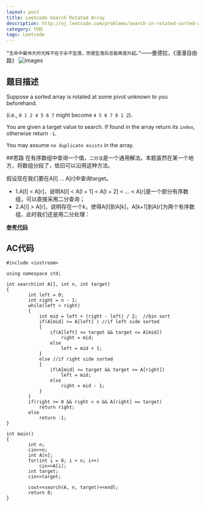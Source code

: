 ```yaml
---
layout: post
title: Leetcode-Search Rotated Array 
description: http://oj.leetcode.com/problems/search-in-rotated-sorted-array/
category: 代码
tags: Leetcode
---
```

`“生命中最伟大的光辉不在于永不坠落，而是坠落后总能再度升起。”`——曼德拉，《漫漫自由路》
![images](http://media-cache-ec0.pinimg.com/736x/08/66/20/086620c35695e1cf861fcc7582899955.jpg)
## 题目描述

Suppose a sorted array is rotated at some pivot unknown to you beforehand.

(i.e., `0 1 2 4 5 6 7` might become `4 5 6 7 0 1 2`).

You are given a target value to search. If found in the array return its `index`, otherwise return `-1`.

You may assume `no duplicate exists` in the array.


##思路
在有序数组中查询一个值，`二分法`是一个通用解法。本题虽然在某一个地方，将数组分段了，依旧可以沿用这种方法。

假设现在我们要在A[l] ... A[r]中查询target。

*   1.A[l] < A[r]，说明A[l] < A[l + 1] < A[l + 2] < ... < A[r]是一个部分有序数组，可以直接采用二分查询；
*   2.A[l] > A[r]，说明存在一个k，使得A[l]到A[k]，A[k+1]到A[r]为两个有序数组，此时我们还是用二分处理：

__[参考代码](http://blog.csdn.net/pickless/article/details/9191075)__


## AC代码

    #include <iostream>
    
    using namespace std;
    
    int search(int A[], int n, int target)
    {
        	int left = 0;
        	int right = n - 1;
        	while(left < right)
        	{
        		int mid = left + (right - left) / 2;  //bin sort
        		if(A[mid] >= A[left] ) //if left side sorted
        		{
        			if(A[left] <= target && target <= A[mid])
        				right = mid;
        			else
        				left = mid + 1;
        		}
        		else //if right side sorted
        		{
        			if(A[mid] <= target && target <= A[right])
        				left = mid;
        			else
        				right = mid - 1;
        		}
        	}
        	if(right >= 0 && right < n && A[right] == target)
        		return right;
        	else
        		return -1;
    }
    
    int main()
    {
        	int n;
        	cin>>n;
        	int A[n];
        	for(int i = 0; i < n; i++)
        		cin>>A[i];
        	int target;
        	cin>>target;
        	
        	cout<<search(A, n, target)<<endl;
        	return 0;
    }